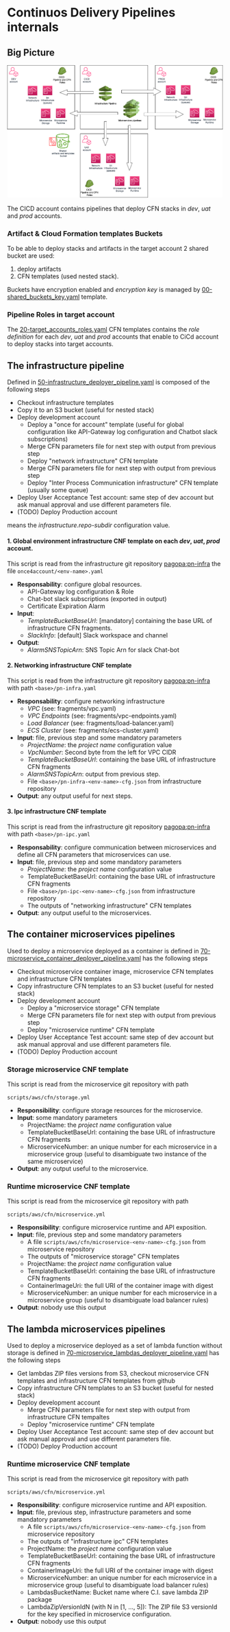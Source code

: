 # Continuos Delivery Pipelines internals

## Big Picture
![Big picture image](big-picture.drawio.png)

The CICD account contains pipelines that deploy CFN stacks in _dev_, _uat_ and _prod_ accounts.

### Artifact & Cloud Formation templates Buckets

To be able to deploy stacks and artifacts in the target account 2 shared bucket are used:
1. deploy artifacts 
2. CFN templates (used nested stack). 

Buckets have encryption enabled and _encryption key_ is managed by 
[00-shared_buckets_key.yaml](cfn-templates/00-shared_buckets_key.yaml)
template.

### Pipeline Roles in target account

The [20-target_accounts_roles.yaml](cfn-templates/20-target_accounts_roles.yaml) CFN templates contains the 
_role definition_ for each _dev_, _uat_ and _prod_ accounts that enable to CiCd account to deploy stacks into
target accounts.

## The infrastructure pipeline

Defined in [50-infrastructure_deployer_pipeline.yaml](cfn-templates/50-infrastructure_deployer_pipeline.yaml)
is composed of the following steps
- Checkout infrastructure templates
- Copy it to an S3 bucket (useful for nested stack)
- Deploy development account
  - Deploy a "once for account" template (useful for global configuration like API-Gateway log 
    configuration and Chatbot slack subscriptions)
  - Merge CFN parameters file for next step with output from previous step
  - Deploy "network infrastructure" CFN template
  - Merge CFN parameters file for next step with output from previous step
  - Deploy "Inter Process Communication infrastructure" CFN template (usually some queue)
- Deploy User Acceptance Test account: same step of dev account but ask manual approval and
  use different parameters file.
- (TODO) Deploy Production account

*<base>* means the *infrastructure.repo-subdir* configuration value.

#### 1. Global environment infrastructure CNF template on each _dev_, _uat_, _prod_ account.

This script is read from the infrastructure git repository 
[pagopa:pn-infra](https://github.com/pagopa/pn-infra) the file
`once4account/<env-name>.yaml` 

- __Responsability__: configure global resources.
    - API-Gateway log configuration & Role
    - Chat-bot slack subscriptions (exported in output)
    - Certificate Expiration Alarm
- __Input__: 
     - _TemplateBucketBaseUrl_: [mandatory] containing the base URL of 
      infrastructure CFN fragments.
     - _SlackInfo_: [default] Slack workspace and channel 
- __Output__: 
    - _AlarmSNSTopicArn_: SNS Topic Arn for slack Chat-bot

#### 2. Networking infrastructure CNF template
This script is read from the infrastructure git repository [pagopa:pn-infra](https://github.com/pagopa/pn-infra) 
with path `<base>/pn-infra.yaml`

- __Responsability__: configure networking infrastructure
  - _VPC_ (see: fragments/vpc.yaml)
  - _VPC Endpoints_ (see: fragments/vpc-endpoints.yaml)
  - _Load Balancer_ (see: fragments/load-balancer.yaml)
  - _ECS Cluster_ (see: fragments/ecs-cluster.yaml)
- __Input__: file, previous step and some mandatory parameters
    - _ProjectName_: the _project name_ configuration value
    - _VpcNumber_: Second byte from the left for VPC CIDR
    - _TemplateBucketBaseUrl_: containing the base URL of infrastructure CFN fragments
    - _AlarmSNSTopicArn_: output from previous step.
    - File ```<base>/pn-infra-<env-name>-cfg.json``` from infrastructure repository
- __Output__: any output useful for next steps.

#### 3. Ipc infrastructure CNF template
This script is read from the infrastructure git repository [pagopa:pn-infra](https://github.com/pagopa/pn-infra)
with path `<base>/pn-ipc.yaml`

- __Responsability__: configure communication between microservices and define all CFN
  parameters that microservices can use.
- __Input__: file, previous step and some mandatory parameters
  - _ProjectName_: the _project name_ configuration value
  - TemplateBucketBaseUrl: containing the base URL of infrastructure CFN fragments
  - File ```<base>/pn-ipc-<env-name>-cfg.json``` from infrastructure repository
  - The outputs of "networking infrastructure" CFN templates
- __Output__: any output useful to the microservices.

## The container microservices pipelines
Used to deploy a microservice deployed as a container is defined in 
[70-microservice_container_deployer_pipeline.yaml](cfn-templates/70-microservice_container_deployer_pipeline.yaml) 
has the following steps
- Checkout microservice container image, microservice CFN templates and infrastructure CFN templates
- Copy infrastructure CFN templates to an S3 bucket (useful for nested stack)
- Deploy development account
  - Deploy a "microservice storage" CFN template
  - Merge CFN parameters file for next step with output from previous step
  - Deploy "microservice runtime" CFN template
- Deploy User Acceptance Test account: same step of dev account but ask manual approval and
  use different parameters file.
- (TODO) Deploy Production account

### Storage microservice CNF template
 This script is read from the microservice git repository with path 
```
scripts/aws/cfn/storage.yml
```
 - __Responsibility__: configure storage resources for the microservice.
 - __Input__: some mandatory parameters
   - ProjectName: the _project name_ configuration value
   - TemplateBucketBaseUrl: containing the base URL of infrastructure CFN fragments
   - MicroserviceNumber: an unique number for each microservice in a microservice 
     group (useful to disambiguate two instance of the same microservice)
 - **Output**: any output useful to the microservice.


### Runtime microservice CNF template
 This script is read from the microservice git repository with path 
```
scripts/aws/cfn/microservice.yml
```
 - __Responsibility__: configure microservice runtime and API exposition.
 - __Input__: file, previous step and some mandatory parameters
   - A file ```scripts/aws/cfn/microservice-<env-name>-cfg.json``` from microservice repository
   - The outputs of "microservice storage" CFN templates
   - ProjectName: the _project name_ configuration value
   - TemplateBucketBaseUrl: containing the base URL of infrastructure CFN fragments
   - ContainerImageUri: the full URI of the container image with digest
   - MicroserviceNumber: an unique number for each microservice in a microservice 
     group (useful to disambiguate load balancer rules)
 - __Output__: nobody use this output


## The lambda microservices pipelines
Used to deploy a microservice deployed as a set of lambda function without storage is defined in 
[70-microservice_lambdas_deployer_pipeline.yaml](cfn-templates/70-microservice_lambdas_deployer_pipeline.yaml) 
has the following steps
- Get lambdas ZIP files versions from S3, checkout microservice CFN templates and 
  infrastructure CFN templates from github 
- Copy infrastructure CFN templates to an S3 bucket (useful for nested stack)
- Deploy development account
  - Merge CFN parameters file for next step with output from infrastructure CFN tempaltes
  - Deploy "microservice runtime" CFN template
- Deploy User Acceptance Test account: same step of dev account but ask manual approval and
  use different parameters file.
- (TODO) Deploy Production account

### Runtime microservice CNF template
 This script is read from the microservice git repository with path 
```
scripts/aws/cfn/microservice.yml
```
 - __Responsibility__: configure microservice runtime and API exposition.
 - __Input__: file, previous step, infrastructure parameters and some mandatory parameters
   - A file ```scripts/aws/cfn/microservice-<env-name>-cfg.json``` from microservice repository
   - The outputs of "infrastructure ipc" CFN templates
   - ProjectName: the _project name_ configuration value
   - TemplateBucketBaseUrl: containing the base URL of infrastructure CFN fragments
   - ContainerImageUri: the full URI of the container image with digest
   - MicroserviceNumber: an unique number for each microservice in a microservice 
     group (useful to disambiguate load balancer rules)
   - LambdasBucketName: Bucket name where C.I. save lambda ZIP package
   - LambdaZipVersionIdN (with N in [1, ..., 5]): The ZIP file S3 versionId for the key specified
     in microservice configuration.
 - __Output__: nobody use this output



  
  